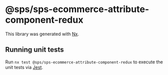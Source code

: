 # @sps/sps-ecommerce-attribute-component-redux

This library was generated with [Nx](https://nx.dev).

## Running unit tests

Run `nx test @sps/sps-ecommerce-attribute-component-redux` to execute the unit tests via [Jest](https://jestjs.io).
